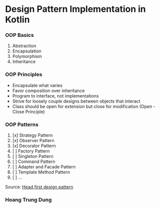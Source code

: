 # Design Pattern Implementation in Kotlin

### OOP Basics

1. Abstraction
2. Encapsulation
3. Polymorphism
4. Inheritance

### OOP Principles

- Encapsulate what varies
- Favor composition over inheritance
- Program to interface, not implementations
- Strive for loosely couple designs between objects that interact
- Class should be open for extension but close for modification (Open - Close Principle)

### OOP Patterns

1. [x] Strategy Pattern
2. [x] Observer Pattern
3. [x] Decorator Pattern
4. [ ] Factory Pattern
5. [ ] Singleton Pattern
6. [ ] Command Pattern
7. [ ] Adapter and Facade Pattern
8. [ ] Template Method Pattern
9. [ ] ...

Source: [Head first design pattern](https://cloudflare-ipfs.com/ipfs/bafykbzacedhwdjmnstln52jqa4eqtepynrsnthspwdrlmfygmugwyu7u3cob6?filename=Eric%20Freeman%2C%20Elisabeth%20Robson%20-%20Head%20First%20Design%20Patterns_%20Building%20Extensible%20and%20Maintainable%20Object-Oriented%20Software-O%27Reilly%20Media%20%282020%29.pdf)

### Hoang Trung Dung